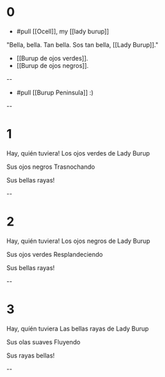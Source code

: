 # 0

- #pull [[Ocell]], my [[lady burup]]

"Bella, bella. Tan bella. Sos tan bella, [[Lady Burup]]."

- [[Burup de ojos verdes]].
- [[Burup de ojos negros]].

--

- #pull [[Burup Peninsula]] :)

--

# 1

Hay, quién tuviera!
Los ojos verdes de Lady Burup

Sus ojos negros 
Trasnochando

Sus bellas rayas!

--

# 2

Hay, quién tuviera!
Los ojos negros de Lady Burup

Sus ojos verdes
Resplandeciendo

Sus bellas rayas!

--

# 3

Hay, quíén tuviera
Las bellas rayas de Lady Burup

Sus olas suaves
Fluyendo

Sus rayas bellas! 

--

